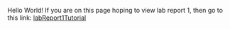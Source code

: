 Hello World!
If you are on this page hoping to view lab report 1, then go to this link: [labReport1Tutorial](https://shawnmalal.github.io/cse15l-lab-reports/labReport1)
